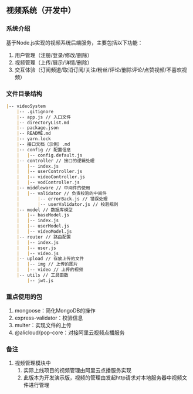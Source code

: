 ## 视频系统（开发中）

### 系统介绍
基于Node.js实现的视频系统后端服务，主要包括以下功能：
1. 用户管理（注册/登录/修改/删除）
2. 视频管理（上传/展示/详情/删除）
3. 交互体验（订阅频道/取消订阅/关注/粉丝/评论/删除评论/点赞视频/不喜欢视频）

### 文件目录结构
```md
|-- videoSystem
    |-- .gitignore
    |-- app.js // 入口文件
    |-- directoryList.md
    |-- package.json
    |-- README.md
    |-- yarn.lock
    |-- 接口文档（示例）.md
    |-- config // 配置信息
    |   |-- config.default.js
    |-- controller // 接口的逻辑处理
    |   |-- index.js
    |   |-- userController.js
    |   |-- videoController.js
    |   |-- vodController.js
    |-- middleware // 中间件的使用
    |   |-- validator // 负责校验的中间件
    |       |-- errorBack.js // 错误处理
    |       |-- userValidator.js // 校验规则
    |-- model // 数据库模型
    |   |-- baseModel.js
    |   |-- index.js
    |   |-- userModel.js
    |   |-- videoModel.js
    |-- router // 路由配置
    |   |-- index.js
    |   |-- user.js
    |   |-- video.js
    |-- upload // 存放上传的文件
    |   |-- img // 上传的图片
    |   |-- video // 上传的视频
    |-- utils // 工具函数
        |-- jwt.js
```

### 重点使用的包
1. mongoose：简化MongoDB的操作
2. express-validator：校验信息
3. multer：实现文件的上传
4. @alicloud/pop-core：对接阿里云视频点播服务

### 备注
1. 视频管理模块中
   1. 实际上线项目的视频管理由阿里云点播服务实现
   2. 此版本为开发演示版，视频的管理由发起http请求对本地服务器中视频文件进行管理